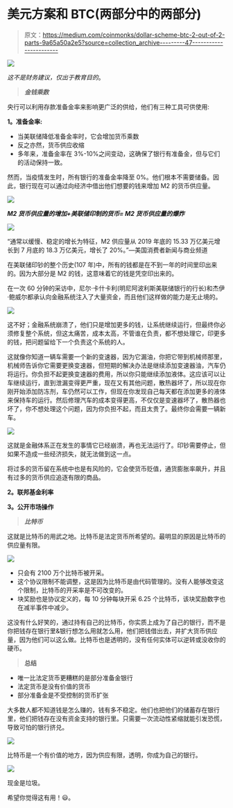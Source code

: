 # 美元方案和 BTC(两部分中的两部分)

> 原文：<https://medium.com/coinmonks/dollar-scheme-btc-2-out-of-2-parts-9a65a50a2e5?source=collection_archive---------47----------------------->

![](img/68d16604a4f278d462cedb7464caba16.png)

*这不是财务建议，仅出于教育目的*。

> ***金钱乘数***

央行可以利用存款准备金率来影响更广泛的供给，他们有三种工具可供使用:

**1。准备金率:**

*   当美联储降低准备金率时，它会增加货币乘数
*   反之亦然，货币供应收缩
*   多年来，准备金率在 3%-10%之间变动，这确保了银行有准备金，但与它们的活动保持一致。

然而，当疫情发生时，所有银行的准备金率降至 0%。他们根本不需要储备。因此，银行现在可以通过向经济中借出他们想要的钱来增加 M2 的货币供应量。

![](img/78ab71e750158276cd031300b05e0f37.png)

***M2 货币供应量的增加+美联储印制的货币= M2 货币供应量的爆炸***

![](img/3d585d3868cc2bdc702fbd3d74ac2b38.png)

“通常以缓慢、稳定的增长为特征，M2 供应量从 2019 年底的 15.33 万亿美元增长到 7 月底的 18.3 万亿美元，增长了 20%。”—美国消费者新闻与商业频道

在美联储印钞的整个历史(107 年)中，所有的钱都是在不到一年的时间里印出来的。因为大部分是 M2 的钱，这意味着它的钱是凭空印出来的。

在一次 60 分钟的采访中，尼尔·卡什卡利(明尼阿波利斯美联储银行的行长)和杰伊·鲍威尔都承认向金融系统注入了大量资金，而且他们这样做的能力是无止境的。

![](img/4756bd2bd186509a687c1a58b98c4b34.png)

这不好；金融系统崩溃了，他们只是增加更多的钱，让系统继续运行，但最终你必须修复整个系统，但这太痛苦，成本太高，不管谁在负责，都不想处理它，印更多的钱，把问题留给下一个负责这个系统的人。

这就像你知道一辆车需要一个新的变速器，因为它漏油，你把它带到机械师那里，机械师告诉你它需要更换变速器，但短期的解决办法是继续添加变速器油，汽车仍将运行。你负担不起更换变速器的费用，所以你只能继续添加液体。这应该可以让车继续运行，直到泄漏变得更严重，现在又有其他问题，散热器坏了，所以现在你刚开始添加防冻剂，车仍然可以工作，但现在你发现自己每天都在添加更多的液体来保持车的运行。然后修理汽车的成本变得更高，不仅仅是变速器坏了，散热器也坏了，你不想处理这个问题，因为你负担不起，而且太贵了。最终你会需要一辆新车。

![](img/05e4f54e9e909b656bd02c92ff6ba7e0.png)

这就是金融体系正在发生的事情它已经崩溃，再也无法运行了。印钞需要停止，但如果不造成一些经济损失，就无法做到这一点。

将过多的货币留在系统中也是有风险的，它会使货币贬值，通货膨胀率飙升，并且有过多的货币供应追逐有限的商品。

**2。联邦基金利率**

**3。公开市场操作**

> ***比特币***

这就是比特币的用武之地。比特币是法定货币所希望的。最明显的原因是比特币的供应量有限。

![](img/56704968216222fb55e719d53df01058.png)

*   只会有 2100 万个比特币被开采。
*   这个协议限制不能调整，这是因为比特币是由代码管理的。没有人能够改变这个限制，比特币的开采率是不可改变的。
*   块奖励也是协议定义的，每 10 分钟每块开采 6.25 个比特币，该块奖励数字也在减半事件中减少。

这没有什么好笑的，通过持有自己的比特币，你实质上成为了自己的银行，而不是你把钱存在银行里&银行想怎么用就怎么用，他们把钱借出去，并扩大货币供应量，因为他们可以这么做。比特币也是透明的，没有任何实体可以逆转或没收你的硬币。

> **总结**

*   唯一比法定货币更糟糕的是部分准备金银行
*   法定货币是没有价值的货币
*   部分准备金是不受控制的货币扩张

大多数人都不知道钱是怎么赚的，钱有多不稳定。他们也把他们的储蓄存在银行里，他们把钱存在没有资金支持的银行里。只需要一次流动性紧缩就能引发恐慌，导致可怕的银行挤兑。

![](img/21ccc42387bcf91ce27cc1010d9cb576.png)

比特币是一个有价值的地方，因为供应有限，透明，你成为自己的银行。

![](img/7c415156622915010b5c6877d5b9ae44.png)

现金是垃圾。

希望你觉得这有用！😃。